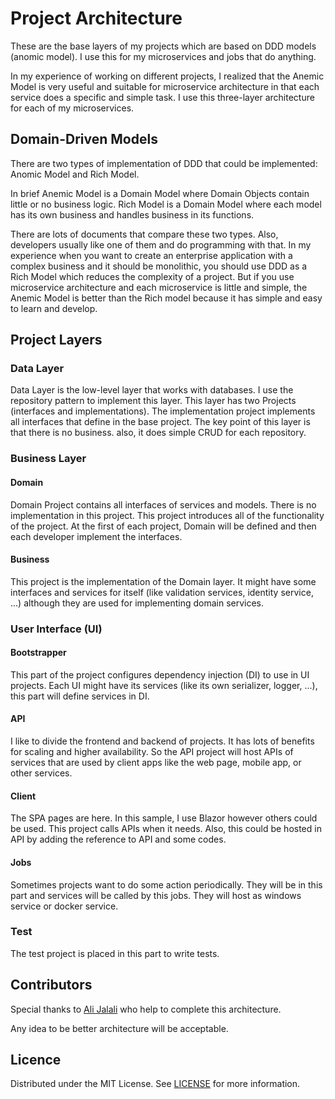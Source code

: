 # Project Architecture

These are the base layers of my projects which are based on DDD models (anomic model). I use this for my microservices and jobs that do anything.

In my experience of working on different projects, I realized that the Anemic Model is very useful and suitable for microservice architecture in that each service does a specific and simple task. I use this three-layer architecture for each of my microservices.

## Domain-Driven Models

There are two types of implementation of DDD that could be implemented: Anomic Model and Rich Model.

In brief Anemic Model is a Domain Model where Domain Objects contain little or no business logic. Rich Model is a Domain Model where each model has its own business and handles business in its functions.

There are lots of documents that compare these two types. Also, developers usually like one of them and do programming with that. In my experience when you want to create an enterprise application with a complex business and it should be monolithic, you should use DDD as a Rich Model which reduces the complexity of a project. But if you use microservice architecture and each microservice is little and simple, the Anemic Model is better than the Rich model because it has simple and easy to learn and develop.

## Project Layers

### Data Layer

Data Layer is the low-level layer that works with databases. I use the repository pattern to implement this layer. This layer has two Projects (interfaces and implementations). The implementation project implements all interfaces that define in the base project. The key point of this layer is that there is no business. also, it does simple CRUD for each repository.

### Business Layer

#### Domain

Domain Project contains all interfaces of services and models. There is no implementation in this project. This project introduces all of the functionality of the project. At the first of each project, Domain will be defined and then each developer implement the interfaces.

#### Business

This project is the implementation of the Domain layer. It might have some interfaces and services for itself (like validation services, identity service, ...) although they are used for implementing domain services.

### User Interface (UI)

#### Bootstrapper

This part of the project configures dependency injection (DI) to use in UI projects. Each UI might have its services (like its own serializer, logger, ...), this part will define services in DI.

#### API

I like to divide the frontend and backend of projects. It has lots of benefits for scaling and higher availability. So the API project will host APIs of services that are used by client apps like the web page, mobile app, or other services.

#### Client

The SPA pages are here. In this sample, I use Blazor however others could be used. This project calls APIs when it needs. Also, this could be hosted in API by adding the reference to API and some codes.

#### Jobs

Sometimes projects want to do some action periodically. They will be in this part and services will be called by this jobs. They will host as windows service or docker service.

### Test

The test project is placed in this part to write tests.

## Contributors

Special thanks to [Ali Jalali](https://github.com/aliprogrammer69) who help to complete this architecture.

Any idea to be better architecture will be acceptable.

## Licence

Distributed under the MIT License. See [LICENSE](LICENSE.txt) for more information.

